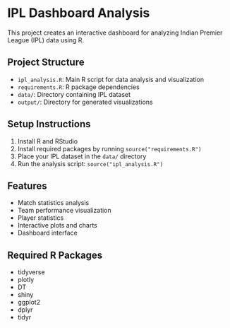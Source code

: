 # IPL Dashboard Analysis

This project creates an interactive dashboard for analyzing Indian Premier League (IPL) data using R.

## Project Structure
- `ipl_analysis.R`: Main R script for data analysis and visualization
- `requirements.R`: R package dependencies
- `data/`: Directory containing IPL dataset
- `output/`: Directory for generated visualizations

## Setup Instructions
1. Install R and RStudio
2. Install required packages by running `source("requirements.R")`
3. Place your IPL dataset in the `data/` directory
4. Run the analysis script: `source("ipl_analysis.R")`

## Features
- Match statistics analysis
- Team performance visualization
- Player statistics
- Interactive plots and charts
- Dashboard interface

## Required R Packages
- tidyverse
- plotly
- DT
- shiny
- ggplot2
- dplyr
- tidyr 
